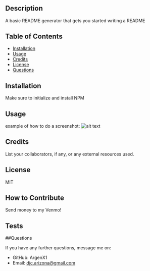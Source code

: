 # <README-Generator>

 ## Description

 A basic README generator that gets you started writing a README

 ## Table of Contents

 - [Installation](#installation)
 - [Usage](#usage)
 - [Credits](#credits)
 - [License](#license)
 - [Questions](#questions)

 ## Installation

 Make sure to initialize and install NPM

 ## Usage

 
 
 example of how to do a screenshot:
 ![alt text](assets/images/screenshot.png)

 ## Credits

 List your collaborators, if any, or any external resources used.

 ## License

 MIT

 ## How to Contribute

 Send money to my Venmo!

 ## Tests

 
 
 ##Questions

 If you have any further questions, message me on:

  - GitHub: ArgenX1
  - Email: djc.arizona@gmail.com
 
 